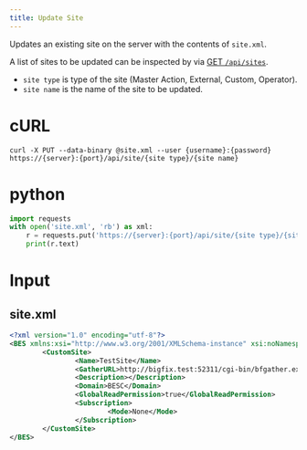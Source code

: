 ```yaml
---
title: Update Site
---
```


Updates an existing site on the server with the contents of `site.xml`. 

A list of sites to be updated can be inspected by via [GET `/api/sites`](./get-sites.html). 

* `site type` is type of the site (Master Action, External, Custom, Operator).
* `site name` is the name of the site to be updated.

# cURL
```
curl -X PUT --data-binary @site.xml --user {username}:{password} https://{server}:{port}/api/site/{site type}/{site name}
```

# python
```python
import requests
with open('site.xml', 'rb') as xml:
    r = requests.put('https://{server}:{port}/api/site/{site type}/{site name}', auth=('{username}', '{password}'), data=xml)
    print(r.text)
```

# Input
## site.xml
```xml
<?xml version="1.0" encoding="utf-8"?>
<BES xmlns:xsi="http://www.w3.org/2001/XMLSchema-instance" xsi:noNamespaceSchemaLocation="BES.xsd">
        <CustomSite>
                <Name>TestSite</Name>
                <GatherURL>http://bigfix.test:52311/cgi-bin/bfgather.exe/CustomSite_TestSite</GatherURL>
                <Description></Description>
                <Domain>BESC</Domain>
                <GlobalReadPermission>true</GlobalReadPermission>
                <Subscription>
                        <Mode>None</Mode>
                </Subscription>
        </CustomSite>
</BES>
```


